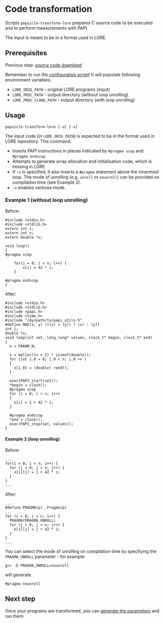 # Code transformation

Scripts `popsicle-transform-lore` prepares C source code to be executed and to perform measurements with PAPI.

The input is meant to be in a format used in LORE.


## Prerequisites

_Previous step: [source code download](01_lore_download.md)_

Remember to run the [configuration script](00_configuration.md)! It will populate following environment variables:

- `LORE_ORIG_PATH` - original LORE programs (input)
- `LORE_PROC_PATH` - output directory (without loop unrolling)
- `LORE_PROC_CLANG_PATH` - output directory (with loop unrolling)


## Usage

`popsicle-transform-lore [-u] [-v]`

The input code (in `LORE_ORIG_PATH`) is expected to be in the format used in LORE repository. This command:

* Inserts PAPI instructions in places indicated by `#pragma scop` and `#pragma endscop`
* Attempts to generate array allocation and initialisation code, which is missing in LORE
* If `-u` is specified, it also inserts a `#pragma` statement above the innermost loop. The mode of unrolling (e.g. `unroll` or `nounroll`) can be provided on compilation time (see Example 2).
* `-v` enables verbose mode.


### Example 1 (without loop unrolling)

Before:

    #include <stdio.h>
    #include <stdlib.h>
    extern int i;
    extern int n;
    extern double *x;
    
    void loop()
    {
    #pragma scop
    
        for(i = 0; i < n; i++) {
            x[i] = 42 * i;
        }
    
    #pragma endscop
    }

After:

    #include <stdio.h>
    #include <stdlib.h>
    #include <papi.h>
    #include <time.h>
    #include "/my/path/to/papi_utils.h"
    #define MAX(x, y) (((x) > (y)) ? (x) : (y))
    int i;
    double *x;
    void loop(int set, long_long* values, clock_t* begin, clock_t* end)
    {
      n = PARAM_N;
      
      x = malloc((n + 2) * sizeof(double));
      for (int i_0 = 0; i_0 < n; i_0 ++ )
      {
        x[i_0] = (double) rand();
      }
    
      exec(PAPI_start(set));
      *begin = clock();
      #pragma scop
      for (i = 0; i < n; i++)
      {
        x[i] = 1 + 42 * i;
      }
    
      #pragma endscop
      *end = clock();
      exec(PAPI_stop(set, values));
    }    


#### Example 2 (loop unrolling)

Before:

    ...
    for(i = 0; i < n; i++) {
      for (j = 0; j < n; j++) {
        x[i][j] = j + 42 * i;
      }
    }
    ...

After:

    ...
    #define PRAGMA(p) _Pragma(p)
    ...
    for (i = 0; i < n; i++) {
      PRAGMA(PRAGMA_UNROLL)
      for (j = 0; j < n; j++) {
        x[i][j] = j + 42 * i;
      }
    }
    ...

You can select the mode of unrolling on compilation time by specifying the `PRAGMA_UNROLL` parameter - for example:

    gcc -D PRAGMA_UNROLL=nounroll
    
will generate

    #pragma nounroll

## Next step

Once your programs are transformed, you can [generate the parameters](03_parameters_generation.md) and run them.
